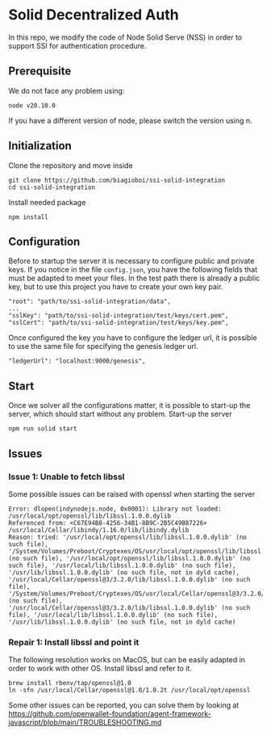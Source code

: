 # Solid Decentralized Auth

In this repo, we modify the code of Node Solid Serve (NSS) in order to support SSI for authentication procedure.
## Prerequisite
We do not face any problem using:
```
node v20.10.0
```
If you have a different version of node, please switch the version using n. 
## Initialization
Clone the repository and move inside
```
git clone https://github.com/biagioboi/ssi-solid-integration
cd ssi-solid-integration
```

Install needed package
```
npm install
```

## Configuration
Before to startup the server it is necessary to configure public and private keys. If you notice in the file ```config.json```, you have the following fields that must be adapted to meet your files.
In the test path there is already a public key, but to use this project you have to create your own key pair.
```
"root": "path/to/ssi-solid-integration/data",
...
"sslKey": "path/to/ssi-solid-integration/test/keys/cert.pem",
"sslCert": "path/to/ssi-solid-integration/test/keys/key.pem",
```
Once configured the key you have to configure the ledger url, it is possible to use the same file for specifying the genesis ledger url.
```
"ledgerUrl": "localhost:9000/genesis",
```
## Start
Once we solver all the configurations matter, it is possible to start-up the server, which should start without any problem.
Start-up the server
```
npm run solid start
```


## Issues
### Issue 1: Unable to fetch libssl
Some possible issues can be raised with openssl when starting the server
```
Error: dlopen(indynodejs.node, 0x0001): Library not loaded: /usr/local/opt/openssl/lib/libssl.1.0.0.dylib
Referenced from: <C67E94B8-4256-34B1-8B9C-2B5C49B87226> /usr/local/Cellar/libindy/1.16.0/lib/libindy.dylib
Reason: tried: '/usr/local/opt/openssl/lib/libssl.1.0.0.dylib' (no such file), '/System/Volumes/Preboot/Cryptexes/OS/usr/local/opt/openssl/lib/libssl.1.0.0.dylib' (no such file), '/usr/local/opt/openssl/lib/libssl.1.0.0.dylib' (no such file), '/usr/local/lib/libssl.1.0.0.dylib' (no such file), '/usr/lib/libssl.1.0.0.dylib' (no such file, not in dyld cache), '/usr/local/Cellar/openssl@3/3.2.0/lib/libssl.1.0.0.dylib' (no such file), '/System/Volumes/Preboot/Cryptexes/OS/usr/local/Cellar/openssl@3/3.2.0/lib/libssl.1.0.0.dylib' (no such file), '/usr/local/Cellar/openssl@3/3.2.0/lib/libssl.1.0.0.dylib' (no such file), '/usr/local/lib/libssl.1.0.0.dylib' (no such file), '/usr/lib/libssl.1.0.0.dylib' (no such file, not in dyld cache)
```
### Repair 1: Install libssl and point it
The following resolution works on MacOS, but can be easily adapted in order to work with other OS. Install libssl and refer to it.
```
brew install rbenv/tap/openssl@1.0
ln -sfn /usr/local/Cellar/openssl@1.0/1.0.2t /usr/local/opt/openssl
```
Some other issues can be reported, you can solve them by looking at https://github.com/openwallet-foundation/agent-framework-javascript/blob/main/TROUBLESHOOTING.md
